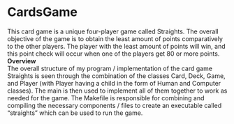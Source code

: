 # CardsGame
This card game is a unique four-player game called Straights. The overall objective of the game is to obtain the least amount of points comparatively to the other players. The player with the least amount of points will win, and this point check will occur when one of the players get 80 or more points.  
**Overview**  
The overall structure of my program / implementation of the card game Straights is seen through the combination of the classes Card, Deck, Game, and Player (with Player having a child in the form of Human and Computer classes). The main is then used to implement all of them together to work as needed for the game. The Makefile is responsible for combining and compiling the necessary components / files to create an executable called “straights” which can be used to run the game.
